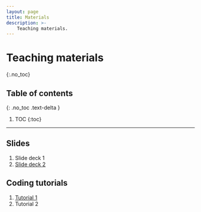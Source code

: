 ```yaml
---
layout: page
title: Materials
description: >-
    Teaching materials.
---
```


# Teaching materials
{:.no_toc}

## Table of contents
{: .no_toc .text-delta }

1. TOC
{:toc}

---

## Slides

1. Slide deck 1
2. [Slide deck 2](https://drive.google.com/file/d/1RxCi6nJGrnIOpcuN8idT_z69YpdOSs2Q/view?usp=drive_link)

## Coding tutorials

1. [Tutorial 1](https://drive.google.com/file/d/1BDhborOiQDQXUQVHDM1prVXw8I5a__8i/view?usp=drive_link)
2. Tutorial 2
